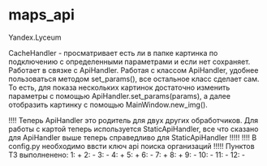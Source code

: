 # maps_api
Yandex.Lyceum

CacheHandler - просматривает есть ли в папке картинка по подключению с определенными параметрами и если нет сохраняет. Работает в связке с ApiHandler. 
Работая с классом ApiHandler, удобнее пользоваться методом set_params(), все остальное класс сделает сам. То есть, для показа нескольких картинок достаточно изменить параметры
с помощью ApiHandler.set_params(params), а далее отобразить картинку с помощью MainWindow.new_img().


!!!! Теперь ApiHandler это родитель для двух других обработчиков. Для работы с картой теперь используется StaticApiHandler, все что сказано для ApiHandler выше теперь справедливо для StaticApiHandler !!!!!
!!!! В config.py необходимо ввсти ключ api поиска организаций !!!!!
Пунктов ТЗ выполненено:
1: +
2: -
3: -
4: +
5: +
6: -
7: +
8: +
9: -
10: -
11: -
12: -
